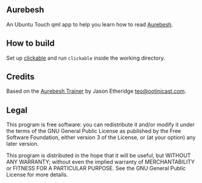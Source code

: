 
## Aurebesh

An Ubuntu Touch qml app to help you learn how to read [Aurebesh](http://starwars.wikia.com/wiki/Aurebesh).

## How to build

Set up [clickable](https://github.com/bhdouglass/clickable) and run `clickable` inside the working directory.

## Credits

Based on the [Aurebesh Trainer](http://ootinicast.com/aurebesh-trainer/) by Jason Etheridge <teo@ootinicast.com>.

## Legal

This program is free software: you can redistribute it and/or modify
it under the terms of the GNU General Public License as published by
the Free Software Foundation, either version 3 of the License, or
(at your option) any later version.

This program is distributed in the hope that it will be useful,
but WITHOUT ANY WARRANTY; without even the implied warranty of
MERCHANTABILITY or FITNESS FOR A PARTICULAR PURPOSE.  See the
GNU General Public License for more details.
